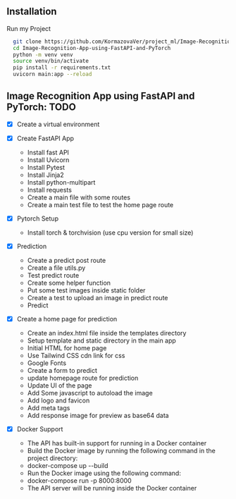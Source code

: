 ## Installation
Run my Project

```bash
  git clone https://github.com/KormazovaVer/project_ml/Image-Recognition-App-using-FastAPI-and-PyTorch
  cd Image-Recognition-App-using-FastAPI-and-PyTorch
  python -m venv venv
  source venv/bin/activate
  pip install -r requirements.txt
  uvicorn main:app --reload
```
## Image Recognition App using FastAPI and PyTorch: TODO
- [x] Create a virtual environment
- [x] Create FastAPI App
    - Install fast API
    - Install Uvicorn
    - Install Pytest
    - Install Jinja2
    - Install python-multipart
    - Install requests
    - Create a main file with some routes
    - Create a main test file to test the home page route

- [x] Pytorch Setup
    - Install torch & torchvision (use cpu version for small size)

- [x] Prediction 
    - Create a predict post route
    - Create a file utils.py
    - Test predict route
    - Create some helper function
    - Put some test images inside static folder
    - Create a test to upload an image in predict route
    - Predict

- [x] Create a home page for prediction
    - Create an index.html file inside the templates directory
    - Setup template and static directory in the main app
    - Initial HTML for home page
    - Use Tailwind CSS cdn link for css
    - Google Fonts
    - Create a form to predict
    - update homepage route for prediction
    - Update UI of the page
    - Add Some javascript to autoload the image
    - Add logo and favicon
    - Add meta tags
    - Add response image for preview as base64 data

- [x] Docker Support
    - The API has built-in support for running in a Docker container
    - Build the Docker image by running the following command in the project directory:
    - docker-compose up --build
    - Run the Docker image using the following command:
    - docker-compose run -p 8000:8000
    - The API server will be running inside the Docker container




